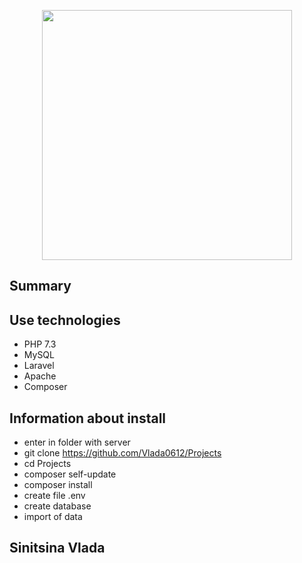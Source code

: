 <p align="center"><img src="https://res.cloudinary.com/dtfbvvkyp/image/upload/v1566331377/laravel-logolockup-cmyk-red.svg" width="400"></p>

## Summary
## Use technologies
- PHP 7.3
- MySQL
- Laravel
- Apache
- Composer
## Information about install
- enter in folder with server
- git clone https://github.com/Vlada0612/Projects 
- cd Projects
- composer self-update
- composer install
- create file .env
- create database
- import of data
## Sinitsina Vlada

